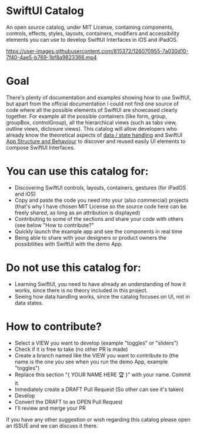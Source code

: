 # SwiftUI Catalog
An open source catalog, under MIT License, containing components, controls, effects, styles, layouts, containers, modifiers and accessibility elements you can use to develop SwiftUI Interfaces in iOS and iPadOS.


https://user-images.githubusercontent.com/815372/126070955-7a030d10-7f40-4ae5-b769-1bf8a9823366.mp4


# Goal
There's plenty of documentation and examples showing how to use SwiftUI, but apart from the official documentation I could not find one source of code where all the possible elements of SwiftUI are showcased clearly together. For example all the possible containers (like form, group, groupBox, controlGroup), all the hierarchical views (such as tabs view, outline views, diclosure views). 
This catalog will allow developers who already know the theoretical aspects of [data / state handling](https://developer.apple.com/documentation/swiftui/state-and-data-flow) and SwiftUI [App Structure and Behaviour](https://developer.apple.com/documentation/swiftui/app-structure-and-behavior) to discover and reused easily UI elements to compose SwiftUI Interfaces.

# You can use this catalog for:
- Discovering SwiftUI controls, layouts, containers, gestures (for iPadOS and iOS)
- Copy and paste the code you need into your (also commercial) projects (that's why I have chosen MIT License so the source code here can be freely shared, as long as an attribution is displayed)
- Contributing to some of the sections and share your code with others (see below "How to contribute?"
- Quickly launch the example app and see the components in real time
- Being able to share with your designers or product owners the possibilities with SwiftUI with the demo App.

# Do not use this catalog for:
- Learning SwiftUI, you need to have already an understanding of how it works, since there is no theory included in this project.
- Seeing how data handling works, since the catalog focuses on UI, not in data states.

# How to contribute?
- Select a VIEW you want to develop (example "toggles" or "sliders")
- Check if it is free to take (no other PR is made)
- Create a branch named like the VIEW you want to contribute to (the name is the one you see when you run the demo App, example "toggles")
- Replace this section "{ YOUR NAME HERE 🏆 }" with your name. Commit it.
- Inmediately create a DRAFT Pull Request (So other can see it's taken)
- Develop
- Convert the DRAFT to an OPEN Pull Request
- I'll review and merge your PR

If you have any other suggestion or wish regarding this catalog please open an ISSUE and we can discuss it there.

